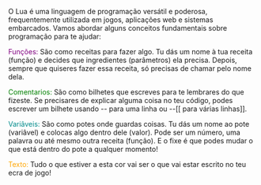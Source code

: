 O Lua é uma linguagem de programação versátil e poderosa, frequentemente utilizada em jogos, aplicações web e sistemas embarcados. Vamos abordar alguns conceitos fundamentais sobre programação para te ajudar:

<span style="color:purple">Funções:</span>
São como receitas para fazer algo. Tu dás um nome à tua receita (função) e decides que ingredientes (parâmetros) ela precisa. Depois, sempre que quiseres fazer essa receita, só precisas de chamar pelo nome dela.

<span style="color:green">Comentarios:</span>
São como bilhetes que escreves para te lembrares do que fizeste. Se precisares de explicar alguma coisa no teu código, podes escrever um bilhete usando -- para uma linha ou --[[ para várias linhas]].

<span style="color:darkcyan">Variâveis:</span>
São como potes onde guardas coisas. Tu dás um nome ao pote (variâvel) e colocas algo dentro dele (valor). Pode ser um número, uma palavra ou até mesmo outra receita (função). E o fixe é que podes mudar o que está dentro do pote a qualquer momento!

<span style="color:orange">Texto:</span>
Tudo o que estiver a esta cor vai ser o que vai estar escrito no teu ecra de jogo!